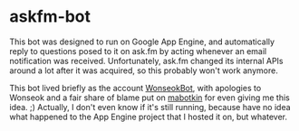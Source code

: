 # askfm-bot

This bot was designed to run on Google App Engine, and automatically reply to
questions posed to it on ask.fm by acting whenever an email notification was
received. Unfortunately, ask.fm changed its internal APIs around a lot after it
was acquired, so this probably won't work anymore.

This bot lived briefly as the account [WonseokBot](http://ask.fm/WonseokBot),
with apologies to Wonseok and a fair share of blame put on
[mabotkin](https://github.com/mabotkin) for even giving me this idea. ;)
Actually, I don't even know if it's still running, because have no idea what
happened to the App Engine project that I hosted it on, but whatever.




